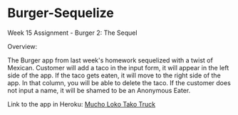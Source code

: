 # Burger-Sequelize
Week 15 Assignment - Burger 2: The Sequel

Overview:

The Burger app from last week's homework sequelized with a twist of Mexican.
Customer will add a taco in the input form, it will appear in the left side of the app.  If the taco gets eaten, it will move to the right side of the app.  In that column, you will be able to delete the taco.  If the customer does not input a name, it will be shamed to be an Anonymous Eater.

Link to the app in Heroku: <a href="https://safe-gorge-66283.herokuapp.com/">Mucho Loko Tako Truck</a>


